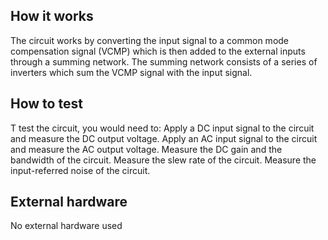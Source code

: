 <!---

This file is used to generate your project datasheet. Please fill in the information below and delete any unused
sections.

You can also include images in this folder and reference them in the markdown. Each image must be less than
512 kb in size, and the combined size of all images must be less than 1 MB.
-->

## How it works

The circuit works by converting the input signal to a common mode compensation signal (VCMP) which is then added to the external inputs through a summing network. The summing network consists of a series of inverters which sum the VCMP signal with the input signal.

## How to test

T test the circuit, you would need to:
Apply a DC input signal to the circuit and measure the DC output voltage.
Apply an AC input signal to the circuit and measure the AC output voltage.
Measure the DC gain and the bandwidth of the circuit.
Measure the slew rate of the circuit.
Measure the input-referred noise of the circuit.

## External hardware

No external hardware used
